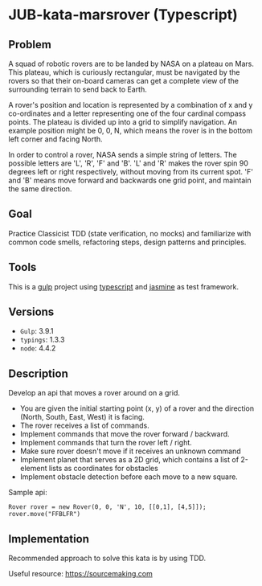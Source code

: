 # JUB-kata-marsrover (Typescript)

## Problem

A squad of robotic rovers are to be landed by NASA on a plateau on Mars. 
This plateau, which is curiously rectangular, must be navigated by the 
rovers so that their on-board cameras can get a complete view of the 
surrounding terrain to send back to Earth.

A rover's position and location is represented by a combination of x 
and y co-ordinates and a letter representing one of the four cardinal 
compass points. The plateau is divided up into a grid to simplify 
navigation. An example position might be 0, 0, N, which means the 
rover is in the bottom left corner and facing North.

In order to control a rover, NASA sends a simple string of letters. 
The possible letters are 'L', 'R', 'F' and 'B'. 'L' and 'R' makes the 
rover spin 90 degrees left or right respectively, without moving 
from its current spot. 'F' and 'B' means move forward and backwards one grid point, and 
maintain the same direction.

## Goal
Practice Classicist TDD (state verification, no mocks) and familiarize with common code smells, refactoring steps, design patterns and principles.

## Tools

This is a [gulp](http://gulpjs.com/) project using [typescript](https://www.typescriptlang.org/) 
and [jasmine](http://jasmine.github.io/) as test framework.

## Versions

* ```Gulp```: 3.9.1
* ```typings```: 1.3.3
* ```node```: 4.4.2

## Description
Develop an api that moves a rover around on a grid.

* You are given the initial starting point (x, y) of a rover and the direction (North, South, East, West) it is facing.
* The rover receives a list of commands.
* Implement commands that move the rover forward / backward.
* Implement commands that turn the rover left / right.
* Make sure rover doesn't move if it receives an unknown command
* Implement planet that serves as a 2D grid, which contains a list of 2-element lists as coordinates for obstacles
* Implement obstacle detection before each move to a new square. 

Sample api:
```
Rover rover = new Rover(0, 0, 'N', 10, [[0,1], [4,5]]);
rover.move("FFBLFR")
```

## Implementation
Recommended approach to solve this kata is by using TDD.

Useful resource: https://sourcemaking.com